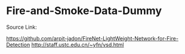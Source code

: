# Fire-and-Smoke-Data-Dummy
 
Source Link:

https://github.com/arpit-jadon/FireNet-LightWeight-Network-for-Fire-Detection
http://staff.ustc.edu.cn/~yfn/vsd.html
